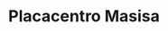 ---
title: "Placacentro Masisa"
url: /caracas/placacentro-masisa-av-san-ignacio-de-loyola/
shop: Baustoffe
---
